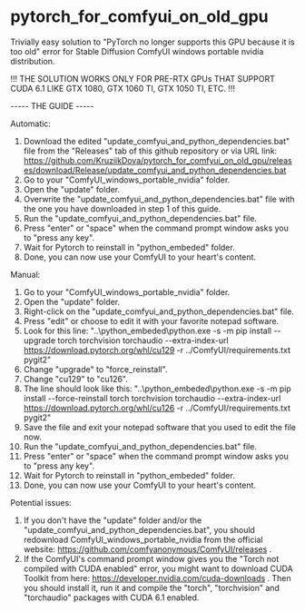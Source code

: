 # pytorch_for_comfyui_on_old_gpu
Trivially easy solution to "PyTorch no longer supports this GPU because it is too old" error for Stable Diffusion ComfyUI windows portable nvidia distribution.

!!! THE SOLUTION WORKS ONLY FOR PRE-RTX GPUs THAT SUPPORT CUDA 6.1 LIKE GTX 1080, GTX 1060 TI, GTX 1050 TI, ETC. !!!

----- THE GUIDE -----

Automatic:
1. Download the edited "update_comfyui_and_python_dependencies.bat" file from the "Releases" tab of this github repository or via URL link: https://github.com/KruziikDova/pytorch_for_comfyui_on_old_gpu/releases/download/Release/update_comfyui_and_python_dependencies.bat
2. Go to your "ComfyUI_windows_portable_nvidia" folder.
3. Open the "update" folder.
4. Overwrite the "update_comfyui_and_python_dependencies.bat" file with the one you have downloaded in step 1 of this guide.
5. Run the "update_comfyui_and_python_dependencies.bat" file.
6. Press "enter" or "space" when the command prompt window asks you to "press any key".
7. Wait for Pytorch to reinstall in "python_embeded" folder.
8. Done, you can now use your ComfyUI to your heart's content.

Manual:
1. Go to your "ComfyUI_windows_portable_nvidia" folder.
2. Open the "update" folder.
3. Right-click on the "update_comfyui_and_python_dependencies.bat" file.
4. Press "edit" or choose to edit it with your favorite notepad software.
5. Look for this line:
   "..\python_embeded\python.exe -s -m pip install --upgrade torch torchvision torchaudio  --extra-index-url https://download.pytorch.org/whl/cu129 -r ../ComfyUI/requirements.txt pygit2"
6. Change "upgrade" to "force_reinstall".
7. Change "cu129" to "cu126".
8. The line should look like this:
   "..\python_embeded\python.exe -s -m pip install --force-reinstall torch torchvision torchaudio  --extra-index-url https://download.pytorch.org/whl/cu126 -r ../ComfyUI/requirements.txt pygit2"
9. Save the file and exit your notepad software that you used to edit the file now.
10. Run the "update_comfyui_and_python_dependencies.bat" file.
11. Press "enter" or "space" when the command prompt window asks you to "press any key".
12. Wait for Pytorch to reinstall in "python_embeded" folder.
13. Done, you can now use your ComfyUI to your heart's content.

Potential issues:
1. If you don't have the "update" folder and/or the "update_comfyui_and_python_dependencies.bat", you should redownload ComfyUI_windows_portable_nvidia from the official website: https://github.com/comfyanonymous/ComfyUI/releases .
2. If the ComfyUI's command prompt window gives you the "Torch not compiled with CUDA enabled" error, you might want to download CUDA Toolkit from here: https://developer.nvidia.com/cuda-downloads . Then you should install it, run it and compile the "torch", "torchvision" and "torchaudio" packages with CUDA 6.1 enabled.
